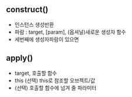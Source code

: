 ## construct()

- 인스턴스 생성반환
- 파람 : target, [param], (옵셔널)새로운 생성자 함수
- 세번째에 생성자파람이 있으면 

## apply()
- target, 호출할 함수
- this (선택) this로 참조할 오브젝트/값
- (선택) 호출할 함수에 넘겨 줄 파라미터

